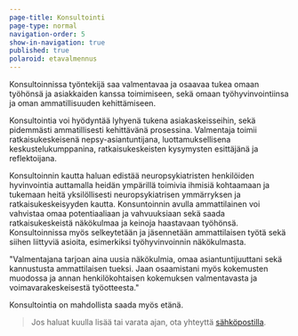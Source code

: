 ```yaml
---
page-title: Konsultointi
page-type: normal
navigation-order: 5
show-in-navigation: true
published: true
polaroid: etavalmennus
---
```

Konsultoinnissa työntekijä saa valmentavaa ja osaavaa tukea omaan työhönsä ja asiakkaiden kanssa toimimiseen, sekä omaan työhyvinvointiinsa ja oman ammatillisuuden kehittämiseen. 

Konsultointia voi hyödyntää lyhyenä tukena asiakaskeisseihin, sekä pidemmästi ammatillisesti kehittävänä prosessina. Valmentaja toimii ratkaisukeskeisenä nepsy-asiantuntijana, luottamuksellisena keskustelukumppanina, ratkaisukeskeisten kysymysten esittäjänä ja reflektoijana.

Konsultoinnin kautta haluan edistää neuropsykiatristen henkilöiden hyvinvointia auttamalla heidän ympärillä toimivia ihmisiä kohtaamaan ja tukemaan heitä yksilöllisesti neuropsykiatrisen ymmärryksen ja ratkaisukeskeisyyden kautta. Konsuntoinnin avulla ammattilainen voi vahvistaa omaa potentiaaliaan ja vahvuuksiaan sekä saada ratkaisukeskeistä näkökulmaa ja keinoja haastavaan työhönsä. Konsultoinnissa myös selkeytetään ja jäsennetään ammattilaisen työtä sekä siihen liittyviä asioita, esimerkiksi työhyvinvoinnin näkökulmasta.

"Valmentajana tarjoan aina uusia näkökulmia, omaa asiantuntijuuttani sekä kannustusta ammattilaisen tueksi. Jaan osaamistani myös kokemusten muodossa ja annan henkilökohtaisen kokemuksen valmentavasta ja voimavarakeskeisestä työotteesta."

Konsultointia on mahdollista saada myös etänä.

> Jos haluat kuulla lisää tai varata ajan, ota yhteyttä [sähköpostilla](/ota-yhteytta).
